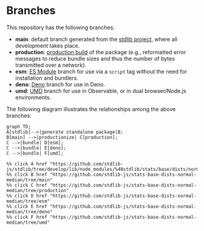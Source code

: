 <!--

@license Apache-2.0

Copyright (c) 2022 The Stdlib Authors.

Licensed under the Apache License, Version 2.0 (the "License");
you may not use this file except in compliance with the License.
You may obtain a copy of the License at

    http://www.apache.org/licenses/LICENSE-2.0

Unless required by applicable law or agreed to in writing, software
distributed under the License is distributed on an "AS IS" BASIS,
WITHOUT WARRANTIES OR CONDITIONS OF ANY KIND, either express or implied.
See the License for the specific language governing permissions and
limitations under the License.

-->

# Branches

This repository has the following branches:

-   **main**: default branch generated from the [stdlib project][stdlib-url], where all development takes place.
-   **production**: [production build][production-url] of the package (e.g., reformatted error messages to reduce bundle sizes and thus the number of bytes transmitted over a network).
-   **esm**: [ES Module][esm-url] branch for use via a `script` tag without the need for installation and bundlers.
-   **deno**: [Deno][deno-url] branch for use in Deno.
-   **umd**: [UMD][umd-url] branch for use in Observable, or in dual browser/Node.js environments.

The following diagram illustrates the relationships among the above branches:

```mermaid
graph TD;
A[stdlib]-->|generate standalone package|B;
B[main] -->|productionize| C[production];
C -->|bundle| D[esm];
C -->|bundle| E[deno];
C -->|bundle| F[umd];

%% click A href "https://github.com/stdlib-js/stdlib/tree/develop/lib/node_modules/%40stdlib/stats/base/dists/normal/median"
%% click B href "https://github.com/stdlib-js/stats-base-dists-normal-median/tree/main"
%% click C href "https://github.com/stdlib-js/stats-base-dists-normal-median/tree/production"
%% click D href "https://github.com/stdlib-js/stats-base-dists-normal-median/tree/esm"
%% click E href "https://github.com/stdlib-js/stats-base-dists-normal-median/tree/deno"
%% click F href "https://github.com/stdlib-js/stats-base-dists-normal-median/tree/umd"
```

[stdlib-url]: https://github.com/stdlib-js/stdlib/tree/develop/lib/node_modules/%40stdlib/stats/base/dists/normal/median
[production-url]: https://github.com/stdlib-js/stats-base-dists-normal-median/tree/production
[deno-url]: https://github.com/stdlib-js/stats-base-dists-normal-median/tree/deno
[umd-url]: https://github.com/stdlib-js/stats-base-dists-normal-median/tree/umd
[esm-url]: https://github.com/stdlib-js/stats-base-dists-normal-median/tree/esm